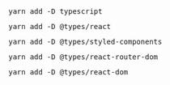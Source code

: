 <pre>yarn add -D typescript</pre>
<pre>yarn add -D @types/react</pre>
<pre>yarn add -D @types/styled-components</pre>
<pre>yarn add -D @types/react-router-dom</pre>
<pre>yarn add -D @types/react-dom</pre>